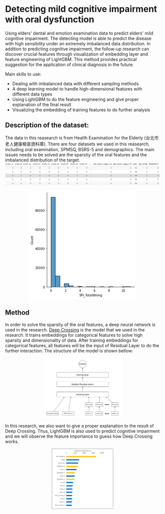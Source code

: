 # Detecting mild cognitive impairment with oral dysfunction
Using elders' dental and emotion examination data to predict elders' mild cognitive impairment. The detecting model is able to predict the disease with high sensibility under an extremely imbalanced data distribution. In addition to predicting cognitive impairment, the follow-up research can discover crucial features through visualization of embedding layer and feature engineering of LightGBM. This method provides practical suggestion for the application of clinical diagnosis in the future.

Main skills to use:
- Dealing with imbalanced data with different sampling methods
- A deep learning model to handle high-dimensional features with different data types
- Using LightGBM to do the feature engineering and give proper explanation of the final result
- Visualizing the embedding of training features to do further analysis

## Description of the dataset:
  The data in this reasearch is from Health Examination for the Elderly (台北市老人健康檢查資料庫). There are four datasets we used in this reasearch, including oral examination, SPMSQ, BSRS-5 and demographics. The main issues needs to be solved are the sparsity of the oral features and the imbalanced distribution of the target.
![image](https://github.com/mickeysun0104/Detecting-mild-cognitive-impairment-with-oral-dysfunction-by-deep-neural-network-/blob/main/pics/data_sparsity.png)
<div align=center>
<img src="https://github.com/mickeysun0104/Detecting-mild-cognitive-impairment-with-oral-dysfunction-by-deep-neural-network-/blob/main/pics/spiscore_distribution.png" alt="Distribution of SPMSQ score">
</div>

## Method
  In order to solve the sparsity of the oral features, a deep neural network is used in the research. [Deep Crossing](https://dl.acm.org/doi/abs/10.1145/2939672.2939704) is the model that we used in the research. It trains embeddings for categorical features to solve high sparsity and dimensionality of data. After training embeddings for categorical features, all features will be the input of Residual Layer to do the further interaction. The structure of the model is shown bellow:
<div align=center>
<img src="https://github.com/mickeysun0104/Detecting-mild-cognitive-impairment-with-oral-dysfunction-by-deep-neural-network-/blob/main/pics/deep_crossing.png" width="50%" height="50%"/>
</div>

  In this research, we also want to give a proper explanation to the result of Deep Crossing. Thus, LightGBM is also used to predict cognitive impairment and we will observe the feature importance to guess how Deep Crossing works.
 <div align=center>
<img src="https://github.com/mickeysun0104/Detecting-mild-cognitive-impairment-with-oral-dysfunction-by-deep-neural-network-/blob/main/pics/LightGBM.png" width="40%" height="40%"/>
</div>
  
  
  


